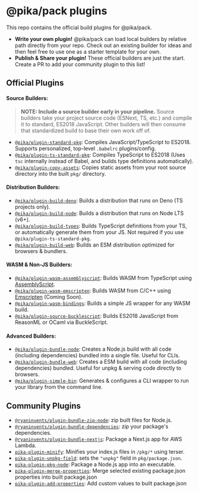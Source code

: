 # @pika/pack plugins

This repo contains the official build plugins for @pika/pack.

- **Write your own plugin!** @pika/pack can load local builders by relative path directly from your repo. Check out an existing builder for ideas and then feel free to use one as a starter template for your own.
- **Publish & Share your plugin!** These official builders are just the start. Create a PR to add your community plugin to this list!

<!-- ignore me x2 -->

## Official Plugins

#### Source Builders:

> **NOTE: Include a source builder early in your pipeline.** Source builders take your project source code (ESNext, TS, etc.) and compile it to standard, ES2018 JavaScript. Other builders will then consume that standardized build to base their own work off of.

 - [`@pika/plugin-standard-pkg`](https://github.com/pikapkg/builders/tree/master/packages/plugin-standard-pkg/): Compiles JavaScript/TypeScript to ES2018. Supports personalized, top-level `.babelrc` plugins/config.
 - [`@pika/plugin-ts-standard-pkg`](https://github.com/pikapkg/builders/tree/master/packages/plugin-ts-standard-pkg/): Compiles TypeScript to ES2018 (Uses `tsc` internally instead of Babel, and builds type definitions automatically).
 - [`@pika/plugin-copy-assets`](https://github.com/pikapkg/builders/tree/master/packages/plugin-copy-assets/): Copies static assets from your root source directory into the built `pkg/` directory.
 
#### Distribution Builders:

 - [`@pika/plugin-build-deno`](https://github.com/pikapkg/builders/tree/master/packages/plugin-build-deno/): Builds a distribution that runs on Deno (TS projects only).
 - [`@pika/plugin-build-node`](https://github.com/pikapkg/builders/tree/master/packages/plugin-build-node/): Builds a distribution that runs on Node LTS (v6+).
 - [`@pika/plugin-build-types`](https://github.com/pikapkg/builders/tree/master/packages/plugin-build-types/): Builds TypeScript definitions from your TS, or automatically generate them from your JS. Not required if you use `@pika/plugin-ts-standard-pkg`.
 - [`@pika/plugin-build-web`](https://github.com/pikapkg/builders/tree/master/packages/plugin-build-web/): Builds an ESM distribution optimized for browsers & bundlers.

#### WASM & Non-JS Builders:
 - [`@pika/plugin-wasm-assemblyscript`](https://github.com/pikapkg/builders/tree/master/packages/plugin-wasm-assemblyscript/): Builds WASM from TypeScript using [AssemblyScript](https://github.com/AssemblyScript/assemblyscript).
 - [`@pika/plugin-wasm-emscripten`](https://github.com/pikapkg/issues/1): Builds WASM from C/C++ using [Emscripten](https://github.com/emscripten-core/emscripten) (Coming Soon).
 - [`@pika/plugin-wasm-bindings`](https://github.com/pikapkg/builders/tree/master/packages/plugin-wasm-bindings/): Builds a simple JS wrapper for any WASM build.
  - [`@pika/plugin-source-bucklescript`](https://github.com/pikapkg/builders/tree/master/packages/plugin-source-bucklescript/): Builds ES2018 JavaScript from ReasonML or OCaml via BuckleScript.

#### Advanced Builders:
 - [`@pika/plugin-bundle-node`](https://github.com/pikapkg/builders/tree/master/packages/plugin-bundle-node/): Creates a Node.js build with all code (including dependencies) bundled into a single file. Useful for CLIs.
 - [`@pika/plugin-bundle-web`](https://github.com/pikapkg/builders/tree/master/packages/plugin-bundle-web/): Creates a ESM build with all code (including dependencies) bundled. Useful for unpkg & serving code directly to browsers.
 - [`@pika/plugin-simple-bin`](https://github.com/pikapkg/builders/tree/master/packages/plugin-simple-bin/):  Generates & configures a CLI wrapper to run your library from the command line.
 
 
## Community Plugins

- [`@ryaninvents/plugin-bundle-zip-node`](https://www.npmjs.com/package/@ryaninvents/plugin-bundle-zip-node): zip built files for Node.js.
- [`@ryaninvents/plugin-bundle-dependencies`](https://www.npmjs.com/package/@ryaninvents/plugin-bundle-dependencies): zip your package's dependencies.
- [`@ryaninvents/plugin-bundle-nextjs`](https://www.npmjs.com/package/@ryaninvents/plugin-bundle-nextjs): Package a Next.js app for AWS Lambda.
- [`pika-plugin-minify`](https://www.npmjs.com/package/pika-plugin-minify): Minifies your index.js files in `/pkg/*` using terser.
- [`pika-plugin-unpkg-field`](https://www.npmjs.com/package/pika-plugin-unpkg-field): sets the `"unpkg"` field in `pkg/package.json`.
- [`pika-plugin-pkg-node`](https://www.npmjs.com/package/pika-plugin-pkg-node): Package a Node.js app into an executable.
- [`pika-plugin-merge-properties`](https://github.com/jabuco/pika-plugin-merge-properties): Merge selected existing package.json properties into built package.json
- [`pika-plugin-add-properties`](https://github.com/jabuco/pika-plugin-add-properties): Add custom values to built package.json


